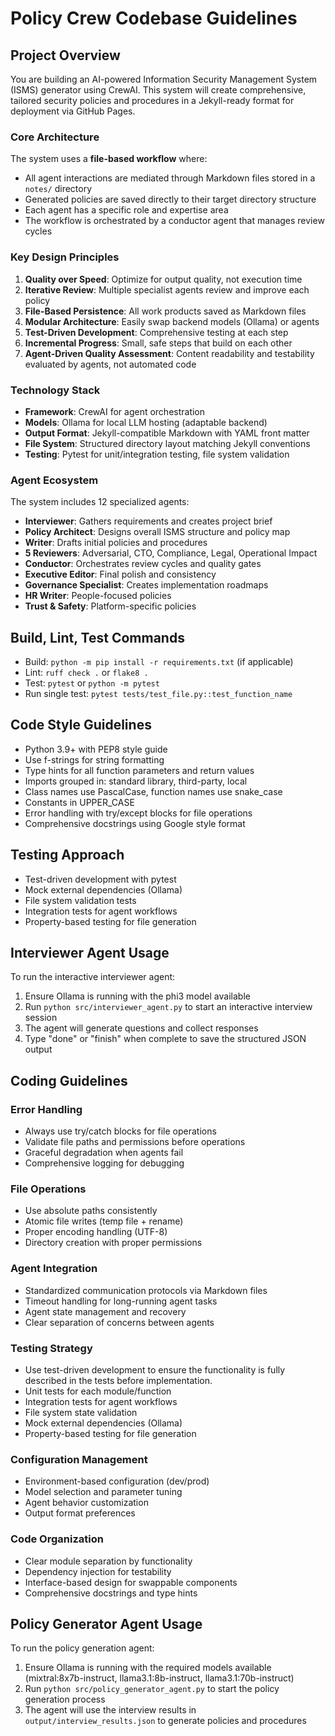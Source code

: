 # Policy Crew Codebase Guidelines

## Project Overview

You are building an AI-powered Information Security Management System (ISMS) generator using CrewAI. This system will create comprehensive, tailored security policies and procedures in a Jekyll-ready format for deployment via GitHub Pages.

### Core Architecture

The system uses a **file-based workflow** where:
- All agent interactions are mediated through Markdown files stored in a `notes/` directory
- Generated policies are saved directly to their target directory structure
- Each agent has a specific role and expertise area
- The workflow is orchestrated by a conductor agent that manages review cycles

### Key Design Principles

1. **Quality over Speed**: Optimize for output quality, not execution time
2. **Iterative Review**: Multiple specialist agents review and improve each policy
3. **File-Based Persistence**: All work products saved as Markdown files
4. **Modular Architecture**: Easily swap backend models (Ollama) or agents
5. **Test-Driven Development**: Comprehensive testing at each step
6. **Incremental Progress**: Small, safe steps that build on each other
7. **Agent-Driven Quality Assessment**: Content readability and testability evaluated by agents, not automated code

### Technology Stack

- **Framework**: CrewAI for agent orchestration
- **Models**: Ollama for local LLM hosting (adaptable backend)
- **Output Format**: Jekyll-compatible Markdown with YAML front matter
- **File System**: Structured directory layout matching Jekyll conventions
- **Testing**: Pytest for unit/integration testing, file system validation

### Agent Ecosystem

The system includes 12 specialized agents:
- **Interviewer**: Gathers requirements and creates project brief
- **Policy Architect**: Designs overall ISMS structure and policy map
- **Writer**: Drafts initial policies and procedures
- **5 Reviewers**: Adversarial, CTO, Compliance, Legal, Operational Impact
- **Conductor**: Orchestrates review cycles and quality gates
- **Executive Editor**: Final polish and consistency
- **Governance Specialist**: Creates implementation roadmaps
- **HR Writer**: People-focused policies
- **Trust & Safety**: Platform-specific policies

## Build, Lint, Test Commands
- Build: `python -m pip install -r requirements.txt` (if applicable)
- Lint: `ruff check .` or `flake8 .`
- Test: `pytest` or `python -m pytest`
- Run single test: `pytest tests/test_file.py::test_function_name`

## Code Style Guidelines
- Python 3.9+ with PEP8 style guide
- Use f-strings for string formatting
- Type hints for all function parameters and return values
- Imports grouped in: standard library, third-party, local
- Class names use PascalCase, function names use snake_case
- Constants in UPPER_CASE
- Error handling with try/except blocks for file operations
- Comprehensive docstrings using Google style format

## Testing Approach
- Test-driven development with pytest
- Mock external dependencies (Ollama)
- File system validation tests
- Integration tests for agent workflows
- Property-based testing for file generation

## Interviewer Agent Usage
To run the interactive interviewer agent:
1. Ensure Ollama is running with the phi3 model available
2. Run `python src/interviewer_agent.py` to start an interactive interview session
3. The agent will generate questions and collect responses
4. Type "done" or "finish" when complete to save the structured JSON output

## Coding Guidelines

### Error Handling
- Always use try/catch blocks for file operations
- Validate file paths and permissions before operations
- Graceful degradation when agents fail
- Comprehensive logging for debugging

### File Operations
- Use absolute paths consistently
- Atomic file writes (temp file + rename)
- Proper encoding handling (UTF-8)
- Directory creation with proper permissions

### Agent Integration
- Standardized communication protocols via Markdown files
- Timeout handling for long-running agent tasks
- Agent state management and recovery
- Clear separation of concerns between agents

### Testing Strategy
- Use test-driven development to ensure the functionality is fully described in the tests before implementation.
- Unit tests for each module/function
- Integration tests for agent workflows
- File system state validation
- Mock external dependencies (Ollama)
- Property-based testing for file generation

### Configuration Management
- Environment-based configuration (dev/prod)
- Model selection and parameter tuning
- Agent behavior customization
- Output format preferences

### Code Organization
- Clear module separation by functionality
- Dependency injection for testability
- Interface-based design for swappable components
- Comprehensive docstrings and type hints

## Policy Generator Agent Usage
To run the policy generation agent:
1. Ensure Ollama is running with the required models available (mixtral:8x7b-instruct, llama3.1:8b-instruct, llama3.1:70b-instruct)
2. Run `python src/policy_generator_agent.py` to start the policy generation process
3. The agent will use the interview results in `output/interview_results.json` to generate policies and procedures